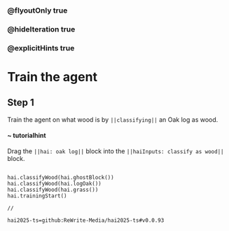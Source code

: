 ### @flyoutOnly true
### @hideIteration true
### @explicitHints true

# Train the agent

## Step 1
Train the agent on what wood is by ``||classifying||`` an Oak log as wood.

#### ~ tutorialhint 
Drag the ``||hai: oak log||`` block into the ``||haiInputs: classify as wood||`` block.
```ghost

hai.classifyWood(hai.ghostBlock())
hai.classifyWood(hai.logOak())
hai.classifyWood(hai.grass()) 
hai.trainingStart()
```
```template
//

```
```package
hai2025-ts=github:ReWrite-Media/hai2025-ts#v0.0.93
```

